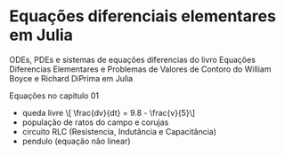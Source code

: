 # Equações diferenciais elementares em Julia

ODEs, PDEs e sistemas de equações diferencias do livro Equações Diferencias Elementares e Problemas de Valores de Contoro do William Boyce e Richard DiPrima em Julia

Equações no capitulo 01
* queda livre
    \\[ \frac{dv}{dt} = 9.8 - \frac{v}{5}\\]
* população de ratos do campo e corujas
* circuito RLC (Resistencia, Indutância e Capacitância)
* pendulo (equação não linear)
